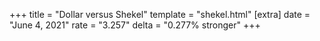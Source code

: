 +++
title = "Dollar versus Shekel"
template = "shekel.html"
[extra]
date = "June  4, 2021"
rate = "3.257"
delta = "0.277% stronger"
+++
